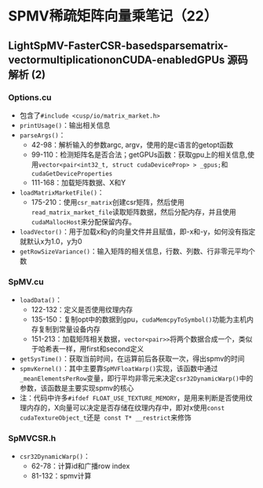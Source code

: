 # SPMV稀疏矩阵向量乘笔记（22）
## LightSpMV-FasterCSR-basedsparsematrix-vectormultiplicationonCUDA-enabledGPUs 源码解析 (2)
### **Options.cu**
* 包含了`#include <cusp/io/matrix_market.h>`
* `printUsage()`：输出相关信息
* `parseArgs()`：  
    * 42-98：解析输入的参数argc, argv，使用的是c语言的getopt函数
    * 99-110：检测矩阵名是否合法；getGPUs函数：获取gpu上的相关信息,使用`vector<pair<int32_t, struct cudaDeviceProp> > _gpus;`和`cudaGetDeviceProperties`
    * 111-168：加载矩阵数据、X和Y
* `loadMatrixMarketFile()`：
    * 175-210：使用`csr_matrix`创建csr矩阵，然后使用`read_matrix_market_file`读取矩阵数据，然后分配内存，并且使用`cudaMallocHost`来分配保留内存。
* `loadVector()`：用于加载x和y的向量文件并且赋值，即-x和-y，如何没有指定就默认x为1.0，y为0
* `getRowSizeVariance()`：输入矩阵的相关信息，行数、列数、行非零元平均个数
### **SpMV.cu**
* `loadData()`：
    * 122-132：定义是否使用纹理内存
    * 135-150：复制opt中的数据到gpu，`cudaMemcpyToSymbol()`功能为主机内存复制到常量设备内存
    * 151-213：加载矩阵相关数据，`vector<pair>>`将两个数据合成一个，类似于哈希表一样，用first和second定义
* `getSysTime()`：获取当前时间，在运算前后各获取一次，得出spmv的时间
* `spmvKernel()`：其中主要靠`SpMVFloatWarp()`实现，该函数中通过`_meanElementsPerRow`变量，即行平均非零元来决定`csr32DynamicWarp()`中的参数，该函数是主要实现spmv的核心
* 注：代码中许多`#ifdef FLOAT_USE_TEXTURE_MEMORY`，是用来判断是否使用纹理内存的，X向量可以决定是否存储在纹理内存中，即对x使用`const cudaTextureObject_t`还是` const T* __restrict`来修饰
### **SpMVCSR.h**
* `csr32DynamicWarp()`：
  * 62-78：计算id和广播row index
  * 81-132：spmv计算